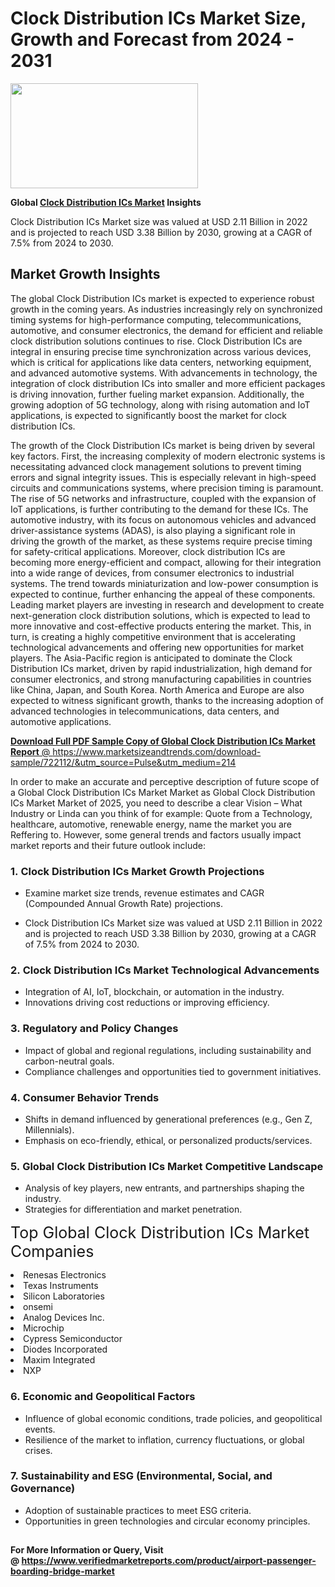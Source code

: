 <H1>Clock Distribution ICs Market Size, Growth and Forecast from 2024 - 2031</H1><img class="aligncenter size-medium wp-image-584254" src="https://thirdeyenews.in/wp-content/uploads/2024/09/Global-Market-Research-300x168.jpeg" alt="" width="300" height="168" /><p><strong>Global&nbsp;<a href="https://www.marketsizeandtrends.com/download-sample/722112/&amp;utm_source=Pulse&amp;utm_medium=214">Clock Distribution ICs Market</a> Insights</strong></p><p>Clock Distribution ICs Market size was valued at USD 2.11 Billion in 2022 and is projected to reach USD 3.38 Billion by 2030, growing at a CAGR of 7.5% from 2024 to 2030.</p><p><h2>Market Growth Insights</h2> <p>The global Clock Distribution ICs market is expected to experience robust growth in the coming years. As industries increasingly rely on synchronized timing systems for high-performance computing, telecommunications, automotive, and consumer electronics, the demand for efficient and reliable clock distribution solutions continues to rise. Clock Distribution ICs are integral in ensuring precise time synchronization across various devices, which is critical for applications like data centers, networking equipment, and advanced automotive systems. With advancements in technology, the integration of clock distribution ICs into smaller and more efficient packages is driving innovation, further fueling market expansion. Additionally, the growing adoption of 5G technology, along with rising automation and IoT applications, is expected to significantly boost the market for clock distribution ICs.</p> <p><a href="#"></a></p> <p>The growth of the Clock Distribution ICs market is being driven by several key factors. First, the increasing complexity of modern electronic systems is necessitating advanced clock management solutions to prevent timing errors and signal integrity issues. This is especially relevant in high-speed circuits and communications systems, where precision timing is paramount. The rise of 5G networks and infrastructure, coupled with the expansion of IoT applications, is further contributing to the demand for these ICs. The automotive industry, with its focus on autonomous vehicles and advanced driver-assistance systems (ADAS), is also playing a significant role in driving the growth of the market, as these systems require precise timing for safety-critical applications. Moreover, clock distribution ICs are becoming more energy-efficient and compact, allowing for their integration into a wide range of devices, from consumer electronics to industrial systems. The trend towards miniaturization and low-power consumption is expected to continue, further enhancing the appeal of these components. Leading market players are investing in research and development to create next-generation clock distribution solutions, which is expected to lead to more innovative and cost-effective products entering the market. This, in turn, is creating a highly competitive environment that is accelerating technological advancements and offering new opportunities for market players. The Asia-Pacific region is anticipated to dominate the Clock Distribution ICs market, driven by rapid industrialization, high demand for consumer electronics, and strong manufacturing capabilities in countries like China, Japan, and South Korea. North America and Europe are also expected to witness significant growth, thanks to the increasing adoption of advanced technologies in telecommunications, data centers, and automotive applications. <p><a href="#"></p><p><span class=""><strong>Download Full PDF Sample Copy of Global Clock Distribution ICs Market Report</strong> @ <a href="https://www.marketsizeandtrends.com/download-sample/722112/&amp;utm_source=Pulse&amp;utm_medium=214" target="_blank">https://www.marketsizeandtrends.com/download-sample/722112/&amp;utm_source=Pulse&amp;utm_medium=214</a></span></p><p>In order to make an accurate and perceptive description of future scope of a Global&nbsp;Clock Distribution ICs Market Market as Global&nbsp;Clock Distribution ICs Market Market of 2025, you need to describe a clear Vision &ndash; What Industry or Linda can you think of for example: Quote from a Technology, healthcare, automotive, renewable energy, name the market you are Reffering to. However, some general trends and factors usually impact market reports and their future outlook include:</p><h3>1.&nbsp;<strong>Clock Distribution ICs Market Growth Projections</strong></h3><ul><li>Examine market size trends, revenue estimates and CAGR (Compounded Annual Growth Rate) projections.</li><li><p>Clock Distribution ICs Market size was valued at USD 2.11 Billion in 2022 and is projected to reach USD 3.38 Billion by 2030, growing at a CAGR of 7.5% from 2024 to 2030.</p></li></ul><h3>2.&nbsp;<strong>Clock Distribution ICs Market Technological Advancements</strong></h3><ul><li>Integration of AI, IoT, blockchain, or automation in the industry.</li><li>Innovations driving cost reductions or improving efficiency.</li></ul><h3>3.&nbsp;<strong>Regulatory and Policy Changes</strong></h3><ul><li>Impact of global and regional regulations, including sustainability and carbon-neutral goals.</li><li>Compliance challenges and opportunities tied to government initiatives.</li></ul><h3>4.&nbsp;<strong>Consumer Behavior Trends</strong></h3><ul><li>Shifts in demand influenced by generational preferences (e.g., Gen Z, Millennials).</li><li>Emphasis on eco-friendly, ethical, or personalized products/services.</li></ul><h3>5.&nbsp;<strong>Global Clock Distribution ICs Market Competitive Landscape</strong></h3><ul><li>Analysis of key players, new entrants, and partnerships shaping the industry.</li><li>Strategies for differentiation and market penetration.</li></ul><p data-pm-slice="1 1 []"><span style="color: inherit; font-family: inherit; font-size: 25px;">Top Global Clock Distribution ICs Market Companies</span></p><div class="" data-test-id=""><p><li>Renesas Electronics</li><li> Texas Instruments</li><li> Silicon Laboratories</li><li> onsemi</li><li> Analog Devices Inc.</li><li> Microchip</li><li> Cypress Semiconductor</li><li> Diodes Incorporated</li><li> Maxim Integrated</li><li> NXP</li></p></div><h3>6.&nbsp;<strong>Economic and Geopolitical Factors</strong></h3><ul><li>Influence of global economic conditions, trade policies, and geopolitical events.</li><li>Resilience of the market to inflation, currency fluctuations, or global crises.</li></ul><h3>7.&nbsp;<strong>Sustainability and ESG (Environmental, Social, and Governance)</strong></h3><ul><li>Adoption of sustainable practices to meet ESG criteria.</li><li>Opportunities in green technologies and circular economy principles.</li></ul><h2><strong style="font-size: 14px;">For More Information or Query, Visit @&nbsp;</strong><a style="background-color: #ffffff; font-size: 14px;" href="https://www.marketsizeandtrends.com/report/clock-distribution-ics-market/" target="_blank">https://www.verifiedmarketreports.com/product/airport-passenger-boarding-bridge-market</a></h2>
